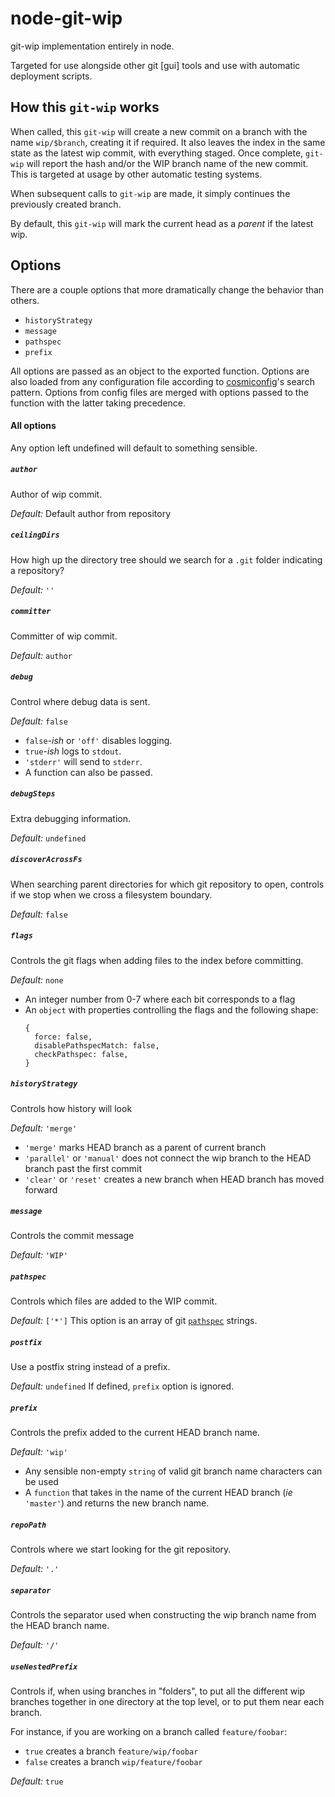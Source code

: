 # node-git-wip

git-wip implementation entirely in node.

Targeted for use alongside other git [gui] tools and use with automatic deployment scripts.

## How this `git-wip` works

When called, this `git-wip` will create a new commit on a branch with the name `wip/$branch`, creating it if required.
It also leaves the index in the same state as the latest wip commit, with everything staged.
Once complete, `git-wip` will report the hash and/or the WIP branch name of the new commit.
This is targeted at usage by other automatic testing systems.

When subsequent calls to `git-wip` are made, it simply continues the previously created branch.

By default, this `git-wip` will mark the current head as a _parent_ if the latest wip.

## Options

There are a couple options that more dramatically change the behavior than others.

- `historyStrategy`
- `message`
- `pathspec`
- `prefix`

All options are passed as an object to the exported function.
Options are also loaded from any configuration file according to [cosmiconfig](https://www.npmjs.com/package/cosmiconfig)'s search pattern.
Options from config files are merged with options passed to the function with the latter taking precedence.

#### All options

Any option left undefined will default to something sensible.

##### `author`

Author of wip commit.

_Default:_ Default author from repository

##### `ceilingDirs`

How high up the directory tree should we search for a `.git` folder indicating a repository?

_Default:_ `''`

##### `committer`

Committer of wip commit.

_Default:_ `author`

##### `debug`

Control where debug data is sent.

_Default:_ `false`

- `false`_-ish_ or `'off'` disables logging.
- `true`_-ish_ logs to `stdout`.
- `'stderr'` will send to `stderr`.
- A function can also be passed.

##### `debugSteps`

Extra debugging information.

_Default:_ `undefined`

##### `discoverAcrossFs`

When searching parent directories for which git repository to open, controls if we stop when we cross a filesystem boundary.

_Default:_ `false`

##### `flags`

Controls the git flags when adding files to the index before committing.

_Default:_ `none`

- An integer number from 0-7 where each bit corresponds to a flag
- An `object` with properties controlling the flags and the following shape:
  ```
  {
    force: false,
    disablePathspecMatch: false,
    checkPathspec: false,
  }
  ```

##### `historyStrategy`

Controls how history will look

_Default:_ `'merge'`

- `'merge'` marks HEAD branch as a parent of current branch
- `'parallel'` or `'manual'` does not connect the wip branch to the HEAD branch past the first commit
- `'clear'` or `'reset'` creates a new branch when HEAD branch has moved forward

##### `message`

Controls the commit message

_Default:_ `'WIP'`

##### `pathspec`

Controls which files are added to the WIP commit.

_Default:_ `['*']`
This option is an array of git [`pathspec`](https://git-scm.com/docs/gitglossary#gitglossary-aiddefpathspecapathspec) strings.

##### `postfix`

Use a postfix string instead of a prefix.

_Default:_ `undefined`
If defined, `prefix` option is ignored.

##### `prefix`

Controls the prefix added to the current HEAD branch name.

_Default:_ `'wip'`

- Any sensible non-empty `string` of valid git branch name characters can be used
- A `function` that takes in the name of the current HEAD branch (_ie_ `'master'`) and returns the new branch name.

##### `repoPath`

Controls where we start looking for the git repository.

_Default:_ `'.'`

##### `separator`

Controls the separator used when constructing the wip branch name from the HEAD branch name.

_Default:_ `'/'`

##### `useNestedPrefix`

Controls if, when using branches in "folders", to put all the different wip branches together in one directory at the top level,
or to put them near each branch.

For instance, if you are working on a branch called `feature/foobar`:

- `true` creates a branch `feature/wip/foobar`
- `false` creates a branch `wip/feature/foobar`

_Default:_ `true`
